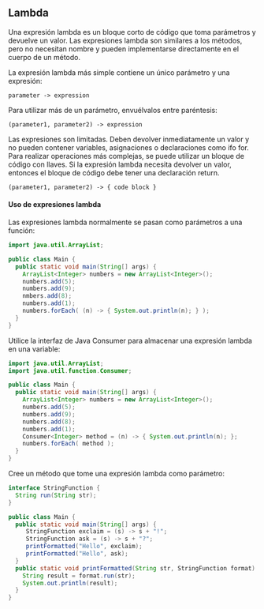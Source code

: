 ## Lambda
Una expresión lambda es un bloque corto de código que toma parámetros y devuelve un valor. Las expresiones lambda son similares a los métodos, pero no necesitan nombre y pueden implementarse directamente en el cuerpo de un método.

La expresión lambda más simple contiene un único parámetro y una expresión:

```ssh
parameter -> expression
```

Para utilizar más de un parámetro, envuélvalos entre paréntesis:

```ssh
(parameter1, parameter2) -> expression
```

Las expresiones son limitadas. Deben devolver inmediatamente un valor y no pueden contener variables, asignaciones o declaraciones como ifo for. Para realizar operaciones más complejas, se puede utilizar un bloque de código con llaves. Si la expresión lambda necesita devolver un valor, entonces el bloque de código debe tener una declaración return.

```ssh
(parameter1, parameter2) -> { code block }
```

#### Uso de expresiones lambda

Las expresiones lambda normalmente se pasan como parámetros a una función:

```java
import java.util.ArrayList;

public class Main {
  public static void main(String[] args) {
    ArrayList<Integer> numbers = new ArrayList<Integer>();
    numbers.add(5);
    numbers.add(9);
    nmbers.add(8);
    numbers.add(1);
    numbers.forEach( (n) -> { System.out.println(n); } );
  }
}
```

Utilice la interfaz de Java Consumer para almacenar una expresión lambda en una variable:

```java
import java.util.ArrayList;
import java.util.function.Consumer;

public class Main {
  public static void main(String[] args) {
    ArrayList<Integer> numbers = new ArrayList<Integer>();
    numbers.add(5);
    numbers.add(9);
    numbers.add(8);
    numbers.add(1);
    Consumer<Integer> method = (n) -> { System.out.println(n); };
    numbers.forEach( method );
  }
}
```

Cree un método que tome una expresión lambda como parámetro:
```java
interface StringFunction {
  String run(String str);
}

public class Main {
  public static void main(String[] args) {
     StringFunction exclaim = (s) -> s + "!";
     StringFunction ask = (s) -> s + "?";
     printFormatted("Hello", exclaim);
     printFormatted("Hello", ask);
  }
  public static void printFormatted(String str, StringFunction format) {
    String result = format.run(str);
    System.out.println(result);
  }
}
```